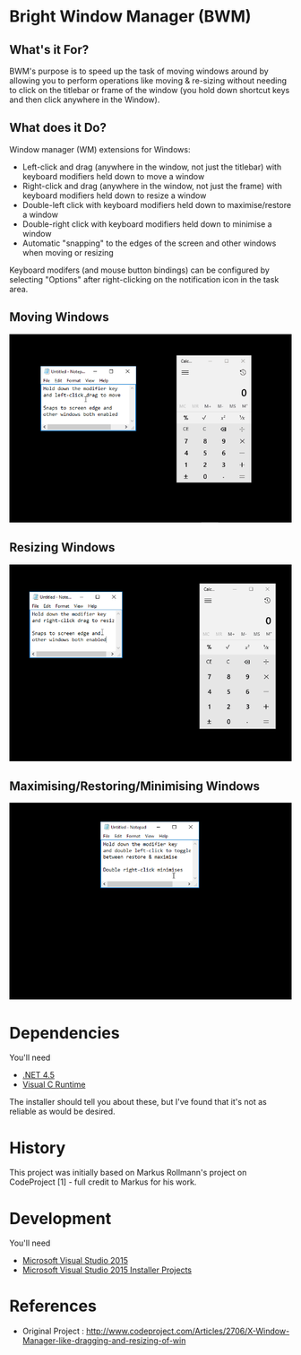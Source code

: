 Bright Window Manager (BWM)
===========================

What's it For?
--------------

BWM's purpose is to speed up the task of moving windows around by allowing
you to perform operations like moving & re-sizing without needing to click on
the titlebar or frame of the window (you hold down shortcut keys and then click
anywhere in the Window).

What does it Do?
----------------

Window manager (WM) extensions for Windows:
  * Left-click and drag (anywhere in the window, not just the titlebar) with keyboard modifiers held down to move a window
  * Right-click and drag (anywhere in the window, not just the frame) with keyboard modifiers held down to resize a window
  * Double-left click with keyboard modifiers held down to maximise/restore a window
  * Double-right click with keyboard modifiers held down to minimise a window
  * Automatic "snapping" to the edges of the screen and other windows when moving or resizing

Keyboard modifers (and mouse button bindings) can be configured by selecting "Options" after right-clicking
on the notification icon in the task area.

Moving Windows
--------------

![movedemo](https://raw.githubusercontent.com/bright-tools/bwm/master/assets/move_demo.gif)

Resizing Windows
----------------

![resizedemo](https://raw.githubusercontent.com/bright-tools/bwm/master/assets/resize_demo.gif)

Maximising/Restoring/Minimising Windows
---------------------------------------

![maximisedemo](https://raw.githubusercontent.com/bright-tools/bwm/master/assets/maximise_demo.gif)

Dependencies
============

You'll need
  * [.NET 4.5](https://www.microsoft.com/en-gb/download/details.aspx?id=30653)
  * [Visual C Runtime](https://www.microsoft.com/en-gb/download/details.aspx?id=48145)

The installer should tell you about these, but I've found that it's not as
reliable as would be desired.

History
=======

This project was initially based on Markus Rollmann's project on CodeProject [1] - full
credit to Markus for his work.

Development
===========

You'll need
  * [Microsoft Visual Studio 2015](https://www.microsoft.com/en-us/download/details.aspx?id=48146)
  * [Microsoft Visual Studio 2015 Installer Projects](https://marketplace.visualstudio.com/items?itemName=VisualStudioProductTeam.MicrosoftVisualStudio2015InstallerProjects)

References
==========

  * Original Project : http://www.codeproject.com/Articles/2706/X-Window-Manager-like-dragging-and-resizing-of-win 
